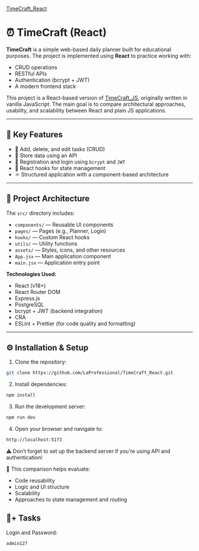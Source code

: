 [TimeCraft_React](http://timecraft-react.delfinnnn.online/)

# ⏰ TimeCraft (React)

**TimeCraft** is a simple web-based daily planner built for educational purposes. The project is implemented using **React** to practice working with:

- CRUD operations  
- RESTful APIs  
- Authentication (bcrypt + JWT)  
- A modern frontend stack  

This project is a React-based version of [TimeCraft_JS](https://github.com/LaProfessional/TimeCraft_JS), originally written in vanilla JavaScript. The main goal is to compare architectural approaches, usability, and scalability between React and plain JS applications.

---

## 🚀 Key Features

- 📅 Add, delete, and edit tasks (CRUD)  
- 🧾 Store data using an API  
- 🔐 Registration and login using `bcrypt` and `JWT`  
- 🧠 React hooks for state management  
- ⚛️ Structured application with a component-based architecture  

---

## 🧱 Project Architecture

The `src/` directory includes:

- `components/` — Reusable UI components  
- `pages/` — Pages (e.g., Planner, Login)  
- `hooks/` — Custom React hooks  
- `utils/` — Utility functions  
- `assets/` — Styles, icons, and other resources  
- `App.jsx` — Main application component  
- `main.jsx` — Application entry point  

**Technologies Used:**

- React (v18+)  
- React Router DOM
- Express.js
- PostgreSQL
- bcrypt + JWT (backend integration)  
- CRA
- ESLint + Prettier (for code quality and formatting)

---

## ⚙️ Installation & Setup

1. Clone the repository:

```bash
git clone https://github.com/LaProfessional/TimeCraft_React.git
```
2. Install dependencies:

```bash
npm install
```
3. Run the development server:

```bash
npm run dev
```

4. Open your browser and navigate to:

```bash
http://localhost:5173
```
⚠️ Don’t forget to set up the backend server if you're using API and authentication!

🔄 This comparison helps evaluate:

- Code reusability
- Logic and UI structure
- Scalability
- Approaches to state management and routing

## 💯+ Tasks

Login and Password:

```bash
admin127
```
